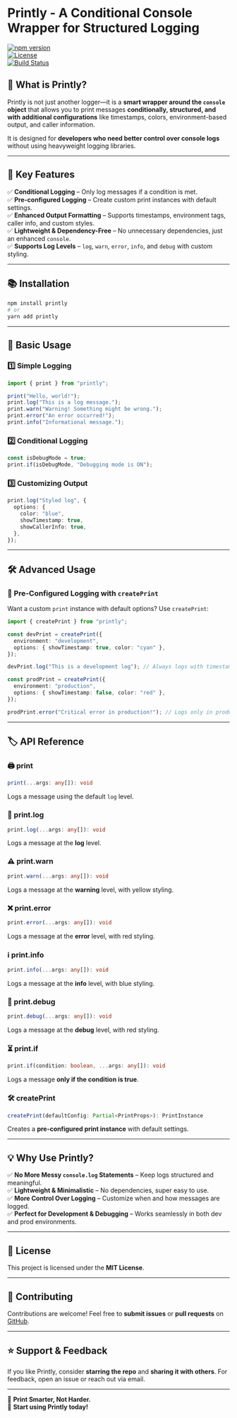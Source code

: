 # **Printly - A Conditional Console Wrapper for Structured Logging**  

[![npm version](https://img.shields.io/npm/v/printly.svg)](https://www.npmjs.com/package/printly)  
[![License](https://img.shields.io/github/license/yourusername/printly)](LICENSE)  
[![Build Status](https://img.shields.io/github/actions/workflow/status/yourusername/printly/build.yml)](https://github.com/yourusername/printly/actions)  

## 🚀 **What is Printly?**  
Printly is not just another logger—it is a **smart wrapper around the `console` object** that allows you to print messages **conditionally, structured, and with additional configurations** like timestamps, colors, environment-based output, and caller information.  

It is designed for **developers who need better control over console logs** without using heavyweight logging libraries.  

---

## 🎯 **Key Features**  
✅ **Conditional Logging** – Only log messages if a condition is met.  
✅ **Pre-configured Logging** – Create custom print instances with default settings.  
✅ **Enhanced Output Formatting** – Supports timestamps, environment tags, caller info, and custom styles.  
✅ **Lightweight & Dependency-Free** – No unnecessary dependencies, just an enhanced `console`.  
✅ **Supports Log Levels** – `log`, `warn`, `error`, `info`, and `debug` with custom styling.  

---

## 📚 **Installation**  

```sh
npm install printly
# or
yarn add printly
```

---

## 🚀 **Basic Usage**  

### **1️⃣ Simple Logging**
```ts
import { print } from "printly";

print("Hello, world!");
print.log("This is a log message.");
print.warn("Warning! Something might be wrong.");
print.error("An error occurred!");
print.info("Informational message.");
```

### **2️⃣ Conditional Logging**  
```ts
const isDebugMode = true;
print.if(isDebugMode, "Debugging mode is ON");
```

### **3️⃣ Customizing Output**  
```ts
print.log("Styled log", {
  options: {
    color: "blue",
    showTimestamp: true,
    showCallerInfo: true,
  },
});
```

---

## 🛠️ **Advanced Usage**  

### **🔹 Pre-Configured Logging with `createPrint`**  
Want a custom `print` instance with default options? Use `createPrint`:  

```ts
import { createPrint } from "printly";

const devPrint = createPrint({
  environment: "development",
  options: { showTimestamp: true, color: "cyan" },
});

devPrint.log("This is a development log"); // Always logs with timestamp & cyan color

const prodPrint = createPrint({
  environment: "production",
  options: { showTimestamp: false, color: "red" },
});

prodPrint.error("Critical error in production!"); // Logs only in production mode
```

---

## 🏷️ **API Reference**  

### **🖨️ print**  
```ts
print(...args: any[]): void
```
Logs a message using the default `log` level.  

### **🔹 print.log**  
```ts
print.log(...args: any[]): void
```
Logs a message at the **log** level.  

### **⚠️ print.warn**  
```ts
print.warn(...args: any[]): void
```
Logs a message at the **warning** level, with yellow styling.  

### **❌ print.error**  
```ts
print.error(...args: any[]): void
```
Logs a message at the **error** level, with red styling.  

### **ℹ️ print.info**  
```ts
print.info(...args: any[]): void
```
Logs a message at the **info** level, with blue styling.  

### **🐞 print.debug**  
```ts
print.debug(...args: any[]): void
```
Logs a message at the **debug** level, with red styling.  

### **⏳ print.if**  
```ts
print.if(condition: boolean, ...args: any[]): void
```
Logs a message **only if the condition is true**.  

### **🛠️ createPrint**  
```ts
createPrint(defaultConfig: Partial<PrintProps>): PrintInstance
```
Creates a **pre-configured print instance** with default settings.  

---

## 💡 **Why Use Printly?**  
✅ **No More Messy `console.log` Statements** – Keep logs structured and meaningful.  
✅ **Lightweight & Minimalistic** – No dependencies, super easy to use.  
✅ **More Control Over Logging** – Customize when and how messages are logged.  
✅ **Perfect for Development & Debugging** – Works seamlessly in both dev and prod environments.  

---

## 🐜 **License**  
This project is licensed under the **MIT License**.  

---

## 🙌 **Contributing**  
Contributions are welcome! Feel free to **submit issues** or **pull requests** on [GitHub](https://github.com/yourusername/printly).  

---

## ⭐ **Support & Feedback**  
If you like Printly, consider **starring the repo** and **sharing it with others**. For feedback, open an issue or reach out via email.  

---

📢 **Print Smarter, Not Harder.**  
🚀 **Start using Printly today!**

